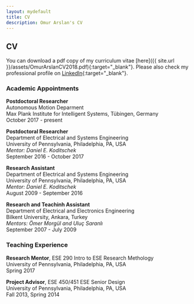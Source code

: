 ```yaml
---
layout: mydefault
title: CV
description: Omur Arslan's CV
---
```


## CV

You can download a pdf copy of my curriculum vitae [here]({{ site.url }}/assets/OmurArslanCV2018.pdf){:target="_blank"}. Please also check my professional profile on [LinkedIn](https://www.linkedin.com/in/omurarslan){:target="_blank"}.

### Academic Appointments

**Postdoctoral Researcher** <br/>
Autonomous Motion Deparment <br/>
Max Plank Institute for Intelligent Systems, Tübingen, Germany<br/>
October 2017 - present

**Postdoctoral Researcher** <br/>
Department of Electrical and Systems Engineering <br/>
University of Pennsylvania, Philadelphia, PA, USA <br/>
_Mentor: Daniel E. Koditschek_ <br/>
September 2016 - October 2017

**Research Assistant** <br/>
Department of Electrical and Systems Engineering <br/>
University of Pennsylvania, Philadelphia, PA, USA <br/>
_Mentor: Daniel E. Koditschek_ <br/>
August 2009 - September 2016

**Research and Teachinh Assistant** <br/>
Department of Electrical and Electronics Engineering <br/>
Bilkent University, Ankara, Turkey <br/>
_Mentors: Ömer Morgül and Uluç Saranlı_ <br/>
September 2007 - July 2009

### Teaching Experience

**Research Mentor**, ESE 290 Intro to ESE Research Methology<br/>
University of Pennsylvania, Philadelphia, PA, USA <br/>
Spring 2017

**Project Advisor**, ESE 450/451 ESE Senior Design <br/>
University of Pennsylvania, Philadelphia, PA, USA <br/>
Fall 2013, Spring 2014






